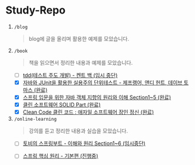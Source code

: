 # Study-Repo
1. <code>/blog</code>
   > blog에 글을 올리며 활용한 예제를 모았습니다.
2. <code>/book</code>
   > 책을 읽으면서 정리한 내용과 예제를 모았습니다. 
   - [ ] [tdd(테스트 주도 개발) - 켄트 백 (임시 중단)](./book/test-driven-development/README.md)
   - [x] [자바와 JUnit을 활용한 실용주의 단위테스트 - 제프랭어, 앤디 헌트, 데이브 토마스 (완료)](./book/pragmatic-unit-testing/README.md)
   - [x] [스프링 입문을 위한 자바 객체 지향의 원리와 이해 Section1~5 (완료)](./book/oop-for-springintro/README.md)
   - [x] [클린 소프트웨어 SOLID Part (완료)](./book/clean-software/README.md)
   - [x] [Clean Code 클린 코드 : 애자일 소프트웨어 장인 정신 (완료)](./book/clean-code/README.md)
3. <code>/online-learning</code>
   > 강의를 듣고 정리한 내용과 실습을 모았습니다.
   - [ ] [토비의 스프링부트 - 이해와 원리 Section1~6 (임시중단)](./online-learning/helloboot/README.md)
   - [ ] [스프링 핵심 원리 - 기본편 (진행중)](./online-learning/core/core/README.md)

